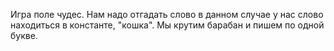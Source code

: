 Игра поле чудес. Нам надо отгадать слово в данном случае у нас слово находиться в константе, "кошка". Мы крутим барабан и пишем по одной букве.
